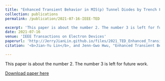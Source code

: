 ```yaml
---
title: "Enhanced Transient Behavior in MIS(p) Tunnel Diodes by Trench Forming at the Gate Edge"
collection: publications
permalink: /publication/2021-07-16-IEEE-TED

excerpt: 'This paper is about the number 2. The number 3 is left for future work.'
date: 2021-07-16
venue: 'IEEE Transactions on Electron Devices'
paperurl: 'http://JerryJianLin.github.io/files/2021_TED_Enhanced_Transient_Behavior_in_MISp_Tunnel_Diodes_by_Trench_Forming_at_the_Gate_Edge.pdf'
citation: '<b>Jian-Yu Lin</b>, and Jenn-Gwo Hwu, "Enhanced Transient Behavior in MIS(p) Tunnel Diodes by Trench Forming at the Gate Edge," in IEEE Transactions on Electron Devices, vol. 68, no. 9, pp. 4189-4194, Sept. 2021, doi: 10.1109/TED.2021.3095052.'

---
```

This paper is about the number 2. The number 3 is left for future work.

[Download paper here](http://JerryJianLin.github.io/files/2021_TED_Enhanced_Transient_Behavior_in_MISp_Tunnel_Diodes_by_Trench_Forming_at_the_Gate_Edge.pdf)

<!-- Recommended citation: Your Name, You. (2010). "Paper Title Number 2." <i>Journal 1</i>. 1(2). -->
